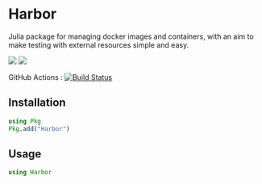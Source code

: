 # Harbor

Julia package for managing docker images and containers,
with an aim to make testing with external resources simple and easy.

[![](https://img.shields.io/badge/docs-stable-blue.svg)](https://JuliaServices.github.io/Harbor.jl/stable)
[![](https://img.shields.io/badge/docs-dev-blue.svg)](https://JuliaServices.github.io/Harbor.jl/dev)

GitHub Actions : [![Build Status](https://github.com/JuliaServices/Harbor.jl/workflows/CI/badge.svg)](https://github.com/JuliaServices/Harbor.jl/actions?query=workflow%3ACI+branch%3Amain)

## Installation

```julia
using Pkg
Pkg.add("Harbor")
```

## Usage

```julia
using Harbor
```
